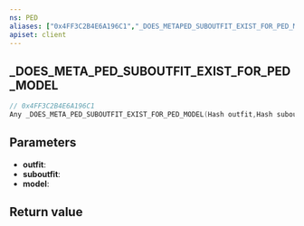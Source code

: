 ```yaml
---
ns: PED
aliases: ["0x4FF3C2B4E6A196C1","_DOES_METAPED_SUBOUTFIT_EXIST_FOR_PED_MODEL"]
apiset: client
---
```

## _DOES_META_PED_SUBOUTFIT_EXIST_FOR_PED_MODEL

```c
// 0x4FF3C2B4E6A196C1
Any _DOES_META_PED_SUBOUTFIT_EXIST_FOR_PED_MODEL(Hash outfit,Hash suboutfit,Hash model);
```


## Parameters
* **outfit**:
* **suboutfit**:
* **model**:

## Return value